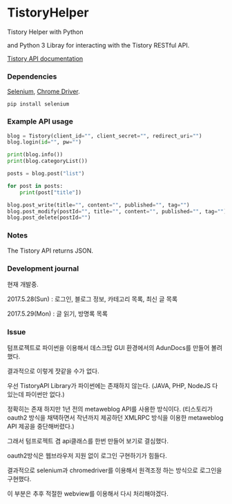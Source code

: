 # TistoryHelper
Tistory Helper with Python

and Python 3 Libray for interacting with the Tistory RESTful API.

[Tistory API documentation](http://www.tistory.com/guide/api/index)

### Dependencies

[Selenium](http://www.seleniumhq.org/), [Chrome Driver](https://sites.google.com/a/chromium.org/chromedriver/).

	pip install selenium


### Example API usage
```python
blog = Tistory(client_id="", client_secret="", redirect_uri="")
blog.login(id="", pw="")

print(blog.info())
print(blog.categoryList())

posts = blog.post("list")

for post in posts:
    print(post["title"])

blog.post_write(title="", content="", published="", tag="")
blog.post_modify(postId="", title="", content="", published="", tag="")
blog.post_delete(postId="")
```

### Notes
The Tistory API returns JSON.

### Development journal

현재 개발중.

2017.5.28(Sun) : 로그인, 블로그 정보, 카테고리 목록, 최신 글 목록

2017.5.29(Mon) : 글 읽기, 방명록 목록

### Issue

텀프로젝트로 파이썬을 이용해서 데스크탑 GUI 환경에서의 AdunDocs를 만들어 볼려했다.

결과적으로 이렇게 쟛같을 수가 없다.

우선 TistoryAPI Library가 파이썬에는 존재하지 않는다.
(JAVA, PHP, NodeJS 다 있는데 파이썬만 없다.)

정확히는 존재 하지만 1년 전의 metaweblog API를 사용한 방식이다.
(티스토리가 oauth2 방식을 채택하면서 작년까지 제공하던 XMLRPC 방식을 이용한 metaweblog API 제공을 중단해버렸다.)

그래서 텀프로젝트 겸 api클래스를 한번 만들어 보기로 결심했다.

oauth2방식은 웹브라우저 지원 없이 로그인 구현하기가 힘들다.
 
결과적으로 selenium과 chromedriver를 이용해서 원격조정 하는 방식으로 로그인을 구현했다.

이 부분은 추후 적절한 webview를 이용해서 다시 처리해야겠다.
